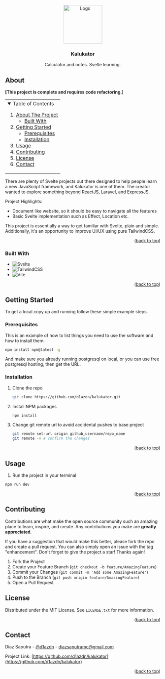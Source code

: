 <div align="center" id="readme-top">
  <a href="https://github.com/d1azdn/posteo">
    <img src="..." alt="Logo" width="125" height="125">
  </a>
  <h3>Kalukator</h3>
  <p>Calculator and notes. Svelte learning.
</p>
</div>

## About
<strong>[This project is complete and requires code refactoring.]</strong>
<table>
<tr>
<td>
<details open>
<summary>Table of Contents</summary>
  <ol>
    <li><a href="#about">About The Project</a>
      <ul>
        <li><a href="#built-with">Built With</a></li>
      </ul>
    </li>
    <li>
      <a href="#getting-started">Getting Started</a>
      <ul>
        <li><a href="#prerequisites">Prerequisites</a></li>
        <li><a href="#installation">Installation</a></li>
      </ul>
    </li>
    <li><a href="#usage">Usage</a></li>
    <li><a href="#contributing">Contributing</a></li>
    <li><a href="#license">License</a></li>
    <li><a href="#contact">Contact</a></li>
  </ol>
</details>
</td>
</tr>
</table>
There are plenty of Svelte projects out there designed to help people learn a new JavaScript framework, and Kalukator is one of them. The creator wanted to explore something beyond ReactJS, Laravel, and ExpressJS. 

Project Highlights:
* Document like website, so it should be easy to navigate all the features
* Basic Svelte implementation such as Effect, Location etc.

This project is essentially a way to get familiar with Svelte, plain and simple. Additionally, it's an opportunity to improve UI/UX using pure TailwindCSS.

<p align="right">(<a href="#readme-top">back to top</a>)</p>



### Built With

* ![Svelte](https://img.shields.io/badge/svelte-%23f1413d.svg?style=for-the-badge&logo=svelte&logoColor=white)
* ![TailwindCSS](https://img.shields.io/badge/tailwindcss-%2338B2AC.svg?style=for-the-badge&logo=tailwind-css&logoColor=white)
* ![Vite](https://img.shields.io/badge/vite-%23646CFF.svg?style=for-the-badge&logo=vite&logoColor=white)

<!-- For badges, you can check here. -->
<!--https://github.com/Ileriayo/markdown-badges-->


<p align="right">(<a href="#readme-top">back to top</a>)</p>



<!-- GETTING STARTED -->
## Getting Started

To get a local copy up and running follow these simple example steps.

### Prerequisites

This is an example of how to list things you need to use the software and how to install them.

  ```sh
  npm install npm@latest -g
  ```

And make sure you already running postgresql on local, or you can use free postgresql hosting, then get the URL.

### Installation



1. Clone the repo
   ```sh
   git clone https://github.com/d1azdn/kalukator.git
   ```
2. Install NPM packages
   ```sh
   npm install
   ```
3. Change git remote url to avoid accidental pushes to base project
   ```sh
   git remote set-url origin github_username/repo_name
   git remote -v # confirm the changes
   ```

<p align="right">(<a href="#readme-top">back to top</a>)</p>



<!-- USAGE EXAMPLES -->
## Usage

1. Run the project in your terminal
```js
npm run dev
```

<p align="right">(<a href="#readme-top">back to top</a>)</p>



<!-- ROADMAP
## Roadmap

- [x] Add Changelog
- [x] Add back to top links
- [ ] Add Additional Templates w/ Examples
- [ ] Add "components" document to easily copy & paste sections of the readme
- [ ] Multi-language Support
    - [ ] Chinese
    - [ ] Spanish

See the [open issues](https://github.com/othneildrew/Best-README-Template/issues) for a full list of proposed features (and known issues).

<p align="right">(<a href="#readme-top">back to top</a>)</p> -->



<!-- CONTRIBUTING -->
## Contributing

Contributions are what make the open source community such an amazing place to learn, inspire, and create. Any contributions you make are **greatly appreciated**.

If you have a suggestion that would make this better, please fork the repo and create a pull request. You can also simply open an issue with the tag "enhancement".
Don't forget to give the project a star! Thanks again!

1. Fork the Project
2. Create your Feature Branch (`git checkout -b feature/AmazingFeature`)
3. Commit your Changes (`git commit -m 'Add some AmazingFeature'`)
4. Push to the Branch (`git push origin feature/AmazingFeature`)
5. Open a Pull Request


<!-- ### Top contributors:

<a href="https://github.com/othneildrew/Best-README-Template/graphs/contributors">
  <img src="https://contrib.rocks/image?repo=othneildrew/Best-README-Template" alt="contrib.rocks image" />
</a>

<p align="right">(<a href="#readme-top">back to top</a>)</p> -->



<!-- LICENSE -->
## License

Distributed under the MIT License. See `LICENSE.txt` for more information.

<p align="right">(<a href="#readme-top">back to top</a>)</p>



<!-- CONTACT -->
## Contact

Diaz Saputra - [@d1azdn](https://instagram.com/d1azdn) - diazsaputramc@gmail.com

Project Link: [https://github.com/d1azdn/kalukator](https://github.com/d1azdn/kalukator)

<p align="right">(<a href="#readme-top">back to top</a>)</p>



<!-- ACKNOWLEDGMENTS
## Acknowledgments

Use this space to list resources you find helpful and would like to give credit to. I've included a few of my favorites to kick things off!

* [Choose an Open Source License](https://choosealicense.com)
* [GitHub Emoji Cheat Sheet](https://www.webpagefx.com/tools/emoji-cheat-sheet)
* [Malven's Flexbox Cheatsheet](https://flexbox.malven.co/)
* [Malven's Grid Cheatsheet](https://grid.malven.co/)
* [Img Shields](https://shields.io)
* [GitHub Pages](https://pages.github.com)
* [Font Awesome](https://fontawesome.com)
* [React Icons](https://react-icons.github.io/react-icons/search)

<p align="right">(<a href="#readme-top">back to top</a>)</p> -->
